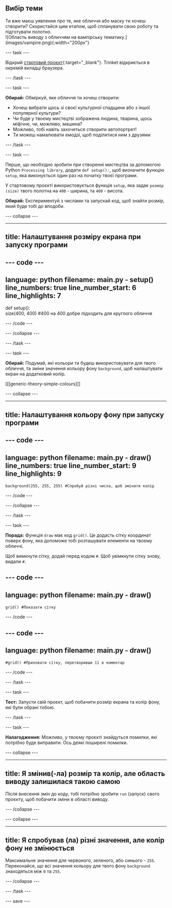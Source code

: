 ## Вибір теми

<div style="display: flex; flex-wrap: wrap">
<div style="flex-basis: 200px; flex-grow: 1; margin-right: 15px;">
Ти вже маєш уявлення про те, яке обличчя або маску ти хочеш створити? Скористайся цим етапом, щоб спланувати свою роботу та підготувати полотно.
</div>
<div>
![Область виводу з обличчям на вампірську тематику.](images/vampire.png){:width="200px"}
</div>
</div>

--- task ---

Відкрий [стартовий проєкт](https://trinket.io/library/trinkets/7e45202e7c){:target="_blank"}. Trinket відкриється в окремій вкладці браузера.

--- /task ---

--- task ---

**Обирай:** Обміркуй, яке обличчя ти хочеш створити:
+ Хочеш вибрати щось зі своєї культурної спадщини або з іншої популярної культури?
+ Чи буде у твоєму мистецтві зображена людина, тварина, щось міфічне, чи, можливо, машина?
+ Можливо, тобі навіть захочеться створити автопортрет!
+ Ти можеш намалювати емодзі, щоб поділитися ним з друзями

--- /task ---

--- task ---

Перше, що необхідно зробити при створенні мистецтва за допомогою Python `Processing library`, додати `def setup():`, щоб визначити функцію `setup`, яка виконується один раз на початку твоєї програми.

У стартовому проєкті використовується функція `setup`, яка задає `розмір (size)` твого полотна на `400` - ширина, та `400` - висота.

**Обирай:** Експериментуй з числами та запускай код, щоб знайти розмір, який буде тобі до вподоби.

--- collapse ---

---
title: Налаштування розміру екрана при запуску програми
---

--- code ---
---
language: python 
filename: main.py - setup() 
line_numbers: true 
line_number_start: 6
line_highlights: 7
---
def setup():   
    size(400, 400) #400 на 400 добре підходить для круглого обличчя

--- /code ---

--- /collapse ---

--- /task ---

--- task ---

**Обирай:** Подумай, які кольори ти будеш використовувати для твого обличчя, та зміни значення кольору фону `background`, щоб налаштувати екран на додатковий колір.

[[[generic-theory-simple-colours]]]

--- collapse ---

---
title: Налаштування кольору фону при запуску програми
---

--- code ---
---
language: python 
filename: main.py - draw() 
line_numbers: true 
line_number_start: 9
line_highlights: 9
---

    background(255, 255, 255) #Спробуй різні числа, щоб змінити колір

--- /code ---

--- /collapse ---

--- /task ---

--- task ---

**Порада:** Функція `draw` має код `grid()`. Це додасть сітку координат поверх фону, яка допоможе тобі розташувати елементи на твоєму обличчі.

Щоб вимкнути сітку, додай перед кодом `#`. Щоб увімкнути сітку знову, видали `#`.

--- code ---
---
language: python
filename: main.py - draw()
---

    grid() #Показати сітку

--- /code ---

--- code ---
---
language: python
filename: main.py - draw()
---

    #grid() #Приховати сітку, перетворивши її в коментар

--- /code ---

--- /task ---

--- task ---

**Тест:** Запусти свій проєкт, щоб побачити розмір екрана та колір фону, які були обрані тобою.

--- /task ---


--- task ---

**Налагодження:** Можливо, у твоєму проєкті знайдуться помилки, які потрібно буде виправити. Ось деякі поширені помилки.

--- collapse ---

---
title: Я змінив(-ла) розмір та колір, але область виводу залишилася такою самою
---

Після внесення змін до коду, тобі потрібно зробити `run` (запуск) свого проєкту, щоб побачити зміни в області виводу.

--- /collapse ---

--- collapse ---

---
title: Я спробував (ла) різні значення, але колір фону не змінюється
---

Максимальне значення для червоного, зеленого, або синього - `255`. Переконайся, що всі значення кольору для твого фону `background` знаходяться між `0` та `255`.

--- /collapse ---

--- /task ---

--- save ---
